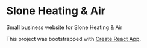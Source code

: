 # Slone Heating & Air

Small business website for Slone Heating & Air

This project was bootstrapped with [Create React App](https://github.com/facebook/create-react-app).
